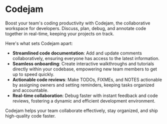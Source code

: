 # Codejam

Boost your team's coding productivity with Codejam, the collaborative workspace for developers. Discuss, plan, debug, and annotate code together in real-time, keeping your projects on track.

Here's what sets Codejam apart:

- **Streamlined code documentation**: Add and update comments collaboratively, ensuring everyone has access to the latest information.
- **Seamless onboarding**: Create interactive walkthroughs and tutorials directly within your codebase, empowering new team members to get up to speed quickly.
- **Actionable code reviews**: Make TODOs, FIXMEs, and NOTES actionable by assigning owners and setting reminders, keeping tasks organized and accountable.
- **Real-time collaboration**: Debug faster with instant feedback and code reviews, fostering a dynamic and efficient development environment.

Codejam helps your team collaborate effectively, stay organized, and ship high-quality code faster.
